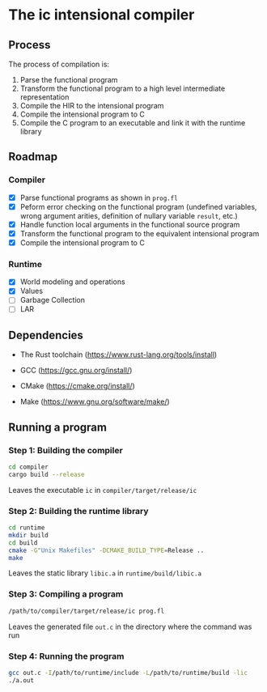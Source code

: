 # The ic intensional compiler

## Process

The process of compilation is:

1. Parse the functional program
2. Transform the functional program to a high level intermediate representation
3. Compile the HIR to the intensional program
4. Compile the intensional program to C
5. Compile the C program to an executable and link it with the runtime library

## Roadmap

### Compiler

- [X] Parse functional programs as shown in `prog.fl`
- [X] Peform error checking on the functional program (undefined variables, wrong argument arities, definition of nullary variable `result`, etc.)
- [X] Handle function local arguments in the functional source program
- [X] Transform the functional program to the equivalent intensional program
- [X] Compile the intensional program to C

### Runtime

- [X] World modeling and operations
- [X] Values
- [ ] Garbage Collection
- [ ] LAR

## Dependencies

- The Rust toolchain (<https://www.rust-lang.org/tools/install>)

- GCC (<https://gcc.gnu.org/install/>)

- CMake (<https://cmake.org/install/>)

- Make (<https://www.gnu.org/software/make/>)

## Running a program

### Step 1: Building the compiler

```bash
cd compiler
cargo build --release
```

Leaves the executable `ic` in `compiler/target/release/ic`

### Step 2: Building the runtime library

```bash
cd runtime
mkdir build
cd build
cmake -G"Unix Makefiles" -DCMAKE_BUILD_TYPE=Release ..
make
```

Leaves the static library `libic.a` in `runtime/build/libic.a`

### Step 3: Compiling a program

```bash
/path/to/compiler/target/release/ic prog.fl
```

Leaves the generated file `out.c` in the directory where the command was run

### Step 4: Running the program

```bash
gcc out.c -I/path/to/runtime/include -L/path/to/runtime/build -lic
./a.out
```

